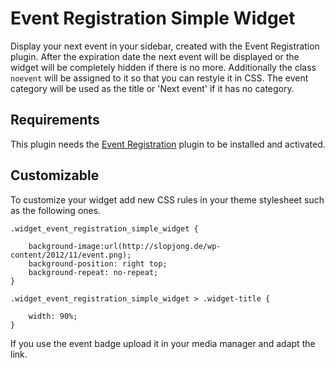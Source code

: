 Event Registration Simple Widget
================================

Display your next event in your sidebar, created with the Event Registration plugin. After the expiration date the next event will be displayed or the widget will be completely hidden if there is no more. Additionally the class `noevent` will be assigned to it so that you can restyle it in CSS. The event category will be used as the title or 'Next event' if it has no category.

Requirements
------------

This plugin needs the [Event Registration](http://www.wpeventregister.com/) plugin to be installed and activated.

Customizable
------------

To customize your widget add new CSS rules in your theme stylesheet such as the following ones.

```
.widget_event_registration_simple_widget {

	background-image:url(http://slopjong.de/wp-content/2012/11/event.png);
	background-position: right top;
	background-repeat: no-repeat;
}

.widget_event_registration_simple_widget > .widget-title {

	width: 90%;
}
```

If you use the event badge upload it in your media manager and adapt the link.
